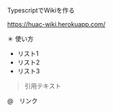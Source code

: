 TypescriptでWikiを作る  

https://huac-wiki.herokuapp.com/  

＊ 使い方

- リスト1  
- リスト2  
- リスト3  

> 引用テキスト

@　リンク